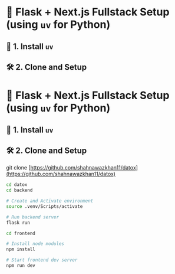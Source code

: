 # 🔗 Flask + Next.js Fullstack Setup (using `uv` for Python)

## 🧪 1. Install `uv`

## 🛠️ 2. Clone and Setup


# 🔗 Flask + Next.js Fullstack Setup (using `uv` for Python)

## 🧪 1. Install `uv`

## 🛠️ 2. Clone and Setup


git clone [https://github.com/shahnawazkhan11/datox](https://github.com/shahnawazkhan11/datox)
```bash
cd datox
cd backend

# Create and Activate environment 
source .venv/Scripts/activate

# Run backend server
flask run

cd frontend

# Install node modules
npm install

# Start frontend dev server
npm run dev



